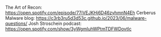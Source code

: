 
The Art of Recon: https://open.spotify.com/episode/77iVEJKHj6D46zyhmnN4Eh
Cerberus Malware blog: https://c3rb3ru5d3d53c.github.io/2023/06/malware-questions/
Josh Stroschein podcast: https://open.spotify.com/show/3yWgmIuhWPtmTDFWDovtlc
